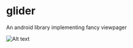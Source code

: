 # glider
An android library implementing fancy viewpager

![Alt text](http://i.imgur.com/6e1JiTT.gif "Visual")
